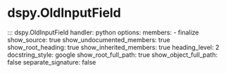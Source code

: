 # dspy.OldInputField

::: dspy.OldInputField
    handler: python
    options:
        members:
            - finalize
        show_source: true
        show_undocumented_members: true
        show_root_heading: true
        show_inherited_members: true
        heading_level: 2
        docstring_style: google
        show_root_full_path: true
        show_object_full_path: false
        separate_signature: false
